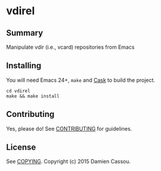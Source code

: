 # vdirel

## Summary

Manipulate vdir (i.e., vcard) repositories from Emacs

## Installing

You will need Emacs 24+, `make` and [Cask](https://github.com/cask/cask) to
build the project.

    cd vdirel
    make && make install


## Contributing

Yes, please do! See [CONTRIBUTING][] for guidelines.

## License

See [COPYING][]. Copyright (c) 2015 Damien Cassou.


[CONTRIBUTING]: ./CONTRIBUTING.md
[COPYING]: ./COPYING
